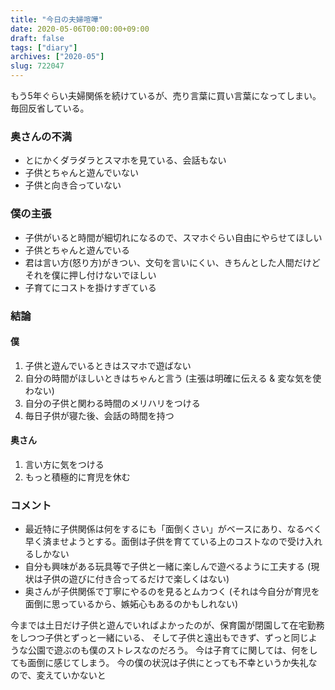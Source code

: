 ```yaml
---
title: "今日の夫婦喧嘩"
date: 2020-05-06T00:00:00+09:00
draft: false
tags: ["diary"]
archives: ["2020-05"]
slug: 722047
---
```

もう5年ぐらい夫婦関係を続けているが、売り言葉に買い言葉になってしまい。毎回反省している。     
### 奥さんの不満
- とにかくダラダラとスマホを見ている、会話もない
- 子供とちゃんと遊んでいない
- 子供と向き合っていない

### 僕の主張
- 子供がいると時間が細切れになるので、スマホぐらい自由にやらせてほしい
- 子供とちゃんと遊んでいる
- 君は言い方(怒り方)がきつい、文句を言いにくい、きちんとした人間だけどそれを僕に押し付けないでほしい
- 子育てにコストを掛けすぎている

### 結論
#### 僕
1. 子供と遊んでいるときはスマホで遊ばない
2. 自分の時間がほしいときはちゃんと言う (主張は明確に伝える & 変な気を使わない)
3. 自分の子供と関わる時間のメリハリをつける
4. 毎日子供が寝た後、会話の時間を持つ

#### 奥さん
1. 言い方に気をつける
2. もっと積極的に育児を休む

### コメント
- 最近特に子供関係は何をするにも「面倒くさい」がベースにあり、なるべく早く済ませようとする。面倒は子供を育てている上のコストなので受け入れるしかない
- 自分も興味がある玩具等で子供と一緒に楽しんで遊べるように工夫する (現状は子供の遊びに付き合ってるだけで楽しくはない)
- 奥さんが子供関係で丁寧にやるのを見るとムカつく (それは今自分が育児を面倒に思っているから、嫉妬心もあるのかもしれない)

今までは土日だけ子供と遊んでいればよかったのが、保育園が閉園して在宅勤務をしつつ子供とずっと一緒にいる、
そして子供と遠出もできず、ずっと同じような公園で遊ぶのも僕のストレスなのだろう。
今は子育てに関しては、何をしても面倒に感じてしまう。
今の僕の状況は子供にとっても不幸というか失礼なので、変えていかないと
